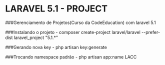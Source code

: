 LARAVEL 5.1 - PROJECT
==================

###Gerenciamento de Projetos(Curso da CodeEducation) com laravel 5.1

###Instalando o projeto
    - composer create-project laravel/laravel --prefer-dist laravel_project "5.1.*"

###Gerando nova key
    - php artisan key:generate

###Trocando namespace padrão
    - php artisan app:name LACC
   
   